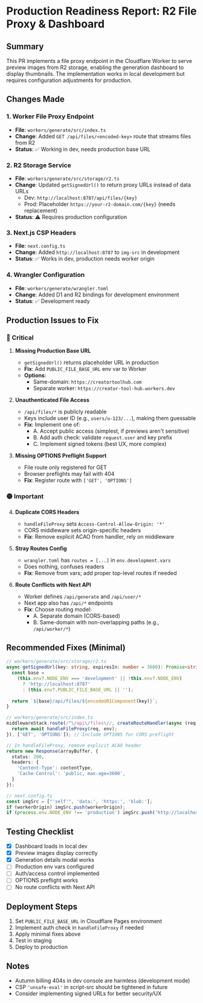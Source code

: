 # Production Readiness Report: R2 File Proxy & Dashboard

## Summary

This PR implements a file proxy endpoint in the Cloudflare Worker to serve preview images from R2 storage, enabling the generation dashboard to display thumbnails. The implementation works in local development but requires configuration adjustments for production.

## Changes Made

### 1. Worker File Proxy Endpoint
- **File**: `workers/generate/src/index.ts`
- **Change**: Added `GET /api/files/<encoded-key>` route that streams files from R2
- **Status**: ✅ Working in dev, needs production base URL

### 2. R2 Storage Service
- **File**: `workers/generate/src/storage/r2.ts`
- **Change**: Updated `getSignedUrl()` to return proxy URLs instead of data URLs
  - Dev: `http://localhost:8787/api/files/{key}`
  - Prod: Placeholder `https://your-r2-domain.com/{key}` (needs replacement)
- **Status**: ⚠️ Requires production configuration

### 3. Next.js CSP Headers
- **File**: `next.config.ts`
- **Change**: Added `http://localhost:8787` to `img-src` in development
- **Status**: ✅ Works in dev, production needs worker origin

### 4. Wrangler Configuration
- **File**: `workers/generate/wrangler.toml`
- **Change**: Added D1 and R2 bindings for development environment
- **Status**: ✅ Development ready

## Production Issues to Fix

### 🔴 Critical

1. **Missing Production Base URL**
   - `getSignedUrl()` returns placeholder URL in production
   - **Fix**: Add `PUBLIC_FILE_BASE_URL` env var to Worker
   - **Options**:
     - Same-domain: `https://creatortoolhub.com`
     - Separate worker: `https://creator-tool-hub.workers.dev`

2. **Unauthenticated File Access**
   - `/api/files/*` is publicly readable
   - Keys include user ID (e.g., `users/u-123/...`), making them guessable
   - **Fix**: Implement one of:
     - A. Accept public access (simplest, if previews aren't sensitive)
     - B. Add auth check: validate `request.user` and key prefix
     - C. Implement signed tokens (best UX, more complex)

3. **Missing OPTIONS Preflight Support**
   - File route only registered for GET
   - Browser preflights may fail with 404
   - **Fix**: Register route with `['GET', 'OPTIONS']`

### 🟡 Important

4. **Duplicate CORS Headers**
   - `handleFileProxy` sets `Access-Control-Allow-Origin: '*'`
   - CORS middleware sets origin-specific headers
   - **Fix**: Remove explicit ACAO from handler, rely on middleware

5. **Stray Routes Config**
   - `wrangler.toml` has `routes = [...]` in `env.development.vars`
   - Does nothing, confuses readers
   - **Fix**: Remove from vars; add proper top-level routes if needed

6. **Route Conflicts with Next API**
   - Worker defines `/api/generate` and `/api/user/*`
   - Next app also has `/api/*` endpoints
   - **Fix**: Choose routing model:
     - A. Separate domain (CORS-based)
     - B. Same-domain with non-overlapping paths (e.g., `/api/worker/*`)

## Recommended Fixes (Minimal)

```typescript
// workers/generate/src/storage/r2.ts
async getSignedUrl(key: string, expiresIn: number = 3600): Promise<string> {
  const base =
    (this.env?.NODE_ENV === 'development' || !this.env?.NODE_ENV)
      ? 'http://localhost:8787'
      : (this.env?.PUBLIC_FILE_BASE_URL || '');
  
  return `${base}/api/files/${encodeURIComponent(key)}`;
}
```

```typescript
// workers/generate/src/index.ts
middlewareStack.route(/^\/api\/files\//, createRouteHandler(async (req, env) => {
  return await handleFileProxy(req, env);
}), ['GET', 'OPTIONS']); // Include OPTIONS for CORS preflight

// In handleFileProxy, remove explicit ACAO header
return new Response(arrayBuffer, {
  status: 200,
  headers: {
    'Content-Type': contentType,
    'Cache-Control': 'public, max-age=3600',
  }
});
```

```typescript
// next.config.ts
const imgSrc = ["'self'", 'data:', 'https:', 'blob:'];
if (workerOrigin) imgSrc.push(workerOrigin);
if (process.env.NODE_ENV !== 'production') imgSrc.push('http://localhost:8787');
```

## Testing Checklist

- [x] Dashboard loads in local dev
- [x] Preview images display correctly
- [x] Generation details modal works
- [ ] Production env vars configured
- [ ] Auth/access control implemented
- [ ] OPTIONS preflight works
- [ ] No route conflicts with Next API

## Deployment Steps

1. Set `PUBLIC_FILE_BASE_URL` in Cloudflare Pages environment
2. Implement auth check in `handleFileProxy` if needed
3. Apply minimal fixes above
4. Test in staging
5. Deploy to production

## Notes

- Autumn billing 404s in dev console are harmless (development mode)
- CSP `'unsafe-eval'` in script-src should be tightened in future
- Consider implementing signed URLs for better security/UX

